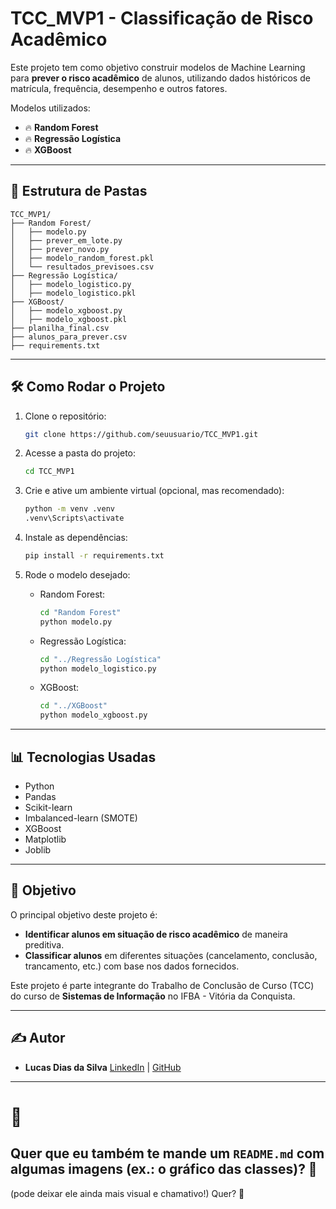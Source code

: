 ﻿# TCC\_MVP1 - Classificação de Risco Acadêmico

Este projeto tem como objetivo construir modelos de Machine Learning para **prever o risco acadêmico** de alunos, utilizando dados históricos de matrícula, frequência, desempenho e outros fatores.

Modelos utilizados:

* 🔥 **Random Forest**
* 🔥 **Regressão Logística**
* 🔥 **XGBoost**

---

## 📂 Estrutura de Pastas

```
TCC_MVP1/
├── Random Forest/
│   ├── modelo.py
│   ├── prever_em_lote.py
│   ├── prever_novo.py
│   ├── modelo_random_forest.pkl
│   └── resultados_previsoes.csv
├── Regressão Logística/
│   ├── modelo_logistico.py
│   ├── modelo_logistico.pkl
├── XGBoost/
│   ├── modelo_xgboost.py
│   ├── modelo_xgboost.pkl
├── planilha_final.csv
├── alunos_para_prever.csv
├── requirements.txt
```

---

## 🛠️ Como Rodar o Projeto

1. Clone o repositório:

   ```bash
   git clone https://github.com/seuusuario/TCC_MVP1.git
   ```

2. Acesse a pasta do projeto:

   ```bash
   cd TCC_MVP1
   ```

3. Crie e ative um ambiente virtual (opcional, mas recomendado):

   ```bash
   python -m venv .venv
   .venv\Scripts\activate
   ```

4. Instale as dependências:

   ```bash
   pip install -r requirements.txt
   ```

5. Rode o modelo desejado:

   * Random Forest:

     ```bash
     cd "Random Forest"
     python modelo.py
     ```
   * Regressão Logística:

     ```bash
     cd "../Regressão Logística"
     python modelo_logistico.py
     ```
   * XGBoost:

     ```bash
     cd "../XGBoost"
     python modelo_xgboost.py
     ```

---

## 📊 Tecnologias Usadas

* Python
* Pandas
* Scikit-learn
* Imbalanced-learn (SMOTE)
* XGBoost
* Matplotlib
* Joblib

---

## 🎯 Objetivo

O principal objetivo deste projeto é:

* **Identificar alunos em situação de risco acadêmico** de maneira preditiva.
* **Classificar alunos** em diferentes situações (cancelamento, conclusão, trancamento, etc.) com base nos dados fornecidos.

Este projeto é parte integrante do Trabalho de Conclusão de Curso (TCC) do curso de **Sistemas de Informação** no IFBA - Vitória da Conquista.

---

## ✍️ Autor

* **Lucas Dias da Silva**
  [LinkedIn](https://www.linkedin.com/in/seu-perfil) | [GitHub](https://github.com/seuusuario)

---

# 🚀

## Quer que eu também te mande um `README.md` com algumas imagens (ex.: o gráfico das classes)? 🎨

(pode deixar ele ainda mais visual e chamativo!)
Quer? 🎯
